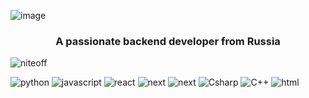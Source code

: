![image](https://github.com/NITEOFF/niteoff/blob/main/header.png?raw=true)

<h3 align="center">A passionate backend developer from Russia</h3>

<p align="left"> <img src="https://komarev.com/ghpvc/?username=niteoff&label=Profile%20views&color=0e75b6&style=flat" alt="niteoff" /> </p>

![python](https://img.shields.io/badge/Python-white?style=for-the-badge&logo=python)
![javascript](https://img.shields.io/badge/Javascript-white?style=for-the-badge&logo=javascript) 
![react](https://img.shields.io/badge/React-white?style=for-the-badge&logo=react)
![next](https://img.shields.io/badge/Next-white?style=for-the-badge&logo=nextjs)
![next](https://img.shields.io/badge/Nextjs-white?style=for-the-badge&logo=nextjs)
![Csharp](https://img.shields.io/badge/Csharp-white?style=for-the-badge&logo=Csharp)
![C++](https://img.shields.io/badge/C++-white?style=for-the-badge&logo=c++)
![html](https://img.shields.io/badge/Html-white?style=for-the-badge&logo=html)
